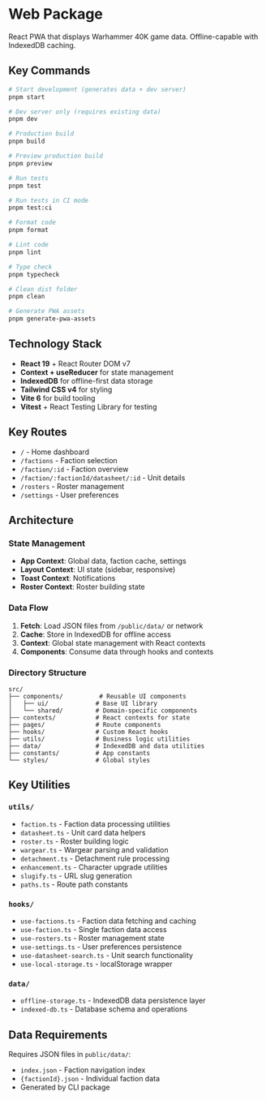 # Web Package

React PWA that displays Warhammer 40K game data. Offline-capable with IndexedDB caching.

## Key Commands

```bash
# Start development (generates data + dev server)
pnpm start

# Dev server only (requires existing data)
pnpm dev

# Production build
pnpm build

# Preview production build
pnpm preview

# Run tests
pnpm test

# Run tests in CI mode
pnpm test:ci

# Format code
pnpm format

# Lint code
pnpm lint

# Type check
pnpm typecheck

# Clean dist folder
pnpm clean

# Generate PWA assets
pnpm generate-pwa-assets
```

## Technology Stack

- **React 19** + React Router DOM v7
- **Context + useReducer** for state management
- **IndexedDB** for offline-first data storage
- **Tailwind CSS v4** for styling
- **Vite 6** for build tooling
- **Vitest** + React Testing Library for testing

## Key Routes

- `/` - Home dashboard
- `/factions` - Faction selection
- `/faction/:id` - Faction overview
- `/faction/:factionId/datasheet/:id` - Unit details
- `/rosters` - Roster management
- `/settings` - User preferences

## Architecture

### State Management
- **App Context**: Global data, faction cache, settings
- **Layout Context**: UI state (sidebar, responsive)
- **Toast Context**: Notifications
- **Roster Context**: Roster building state

### Data Flow
1. **Fetch**: Load JSON files from `/public/data/` or network
2. **Cache**: Store in IndexedDB for offline access
3. **Context**: Global state management with React contexts
4. **Components**: Consume data through hooks and contexts

### Directory Structure
```
src/
├── components/          # Reusable UI components
│   ├── ui/             # Base UI library
│   └── shared/         # Domain-specific components
├── contexts/           # React contexts for state
├── pages/              # Route components
├── hooks/              # Custom React hooks
├── utils/              # Business logic utilities
├── data/               # IndexedDB and data utilities
├── constants/          # App constants
└── styles/             # Global styles
```

## Key Utilities

### `utils/`
- `faction.ts` - Faction data processing utilities
- `datasheet.ts` - Unit card data helpers
- `roster.ts` - Roster building logic
- `wargear.ts` - Wargear parsing and validation
- `detachment.ts` - Detachment rule processing
- `enhancement.ts` - Character upgrade utilities
- `slugify.ts` - URL slug generation
- `paths.ts` - Route path constants

### `hooks/`
- `use-factions.ts` - Faction data fetching and caching
- `use-faction.ts` - Single faction data access
- `use-rosters.ts` - Roster management state
- `use-settings.ts` - User preferences persistence
- `use-datasheet-search.ts` - Unit search functionality
- `use-local-storage.ts` - localStorage wrapper

### `data/`
- `offline-storage.ts` - IndexedDB data persistence layer
- `indexed-db.ts` - Database schema and operations

## Data Requirements

Requires JSON files in `public/data/`:
- `index.json` - Faction navigation index
- `{factionId}.json` - Individual faction data
- Generated by CLI package
